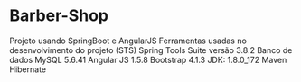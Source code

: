# Barber-Shop
Projeto usando SpringBoot e AngularJS
Ferramentas usadas no desenvolvimento do projeto
(STS) Spring Tools Suite versão 3.8.2
Banco de dados MySQL 5.6.41
Angular JS 1.5.8
Bootstrap 4.1.3
JDK: 1.8.0_172
Maven
Hibernate

